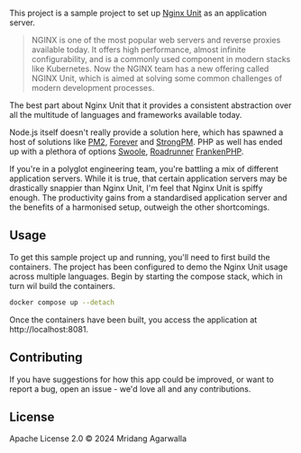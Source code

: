 This project is a sample project to set up [Nginx Unit](https://unit.nginx.org/)
as an application server.

> NGINX is one of the most popular web servers and reverse proxies
available today. It offers high performance, almost infinite
configurability, and is a commonly used component in modern stacks
like Kubernetes. Now the NGINX team has a new offering called
NGINX Unit, which is aimed at solving some common challenges of
modern development processes.

The best part about Nginx Unit that it provides a consistent abstraction
over all the multitude of languages and frameworks available today.

Node.js itself doesn't really provide a solution here, which has spawned a host of
solutions like [PM2](https://pm2.keymetrics.io/), [Forever](https://phpforever.com/)
and [StrongPM](https://strong-pm.io/). PHP as well has ended up with a plethora of
options [Swoole](https://openswoole.com/), [Roadrunner](https://roadrunner.dev/)
[FrankenPHP](https://frankenphp.dev/).

If you're in a polyglot engineering team, you're battling a mix of different
application servers. While it is true, that certain application servers
may be drastically snappier than Nginx Unit, I'm feel that Nginx Unit is
spiffy enough. The productivity gains from a standardised application
server and the benefits of a harmonised setup, outweigh the other shortcomings.

## Usage

To get this sample project up and running, you'll need to first build the
containers. The project has been configured to demo the Nginx Unit usage
across multiple languages. Begin by starting the compose stack, which in
turn wil build the containers.

```sh
docker compose up --detach
```

Once the containers have been built, you access the application at
http://localhost:8081.

## Contributing

If you have suggestions for how this app could be improved, or
want to report a bug, open an issue - we'd love all and any
contributions.

## License

Apache License 2.0 © 2024 Mridang Agarwalla
